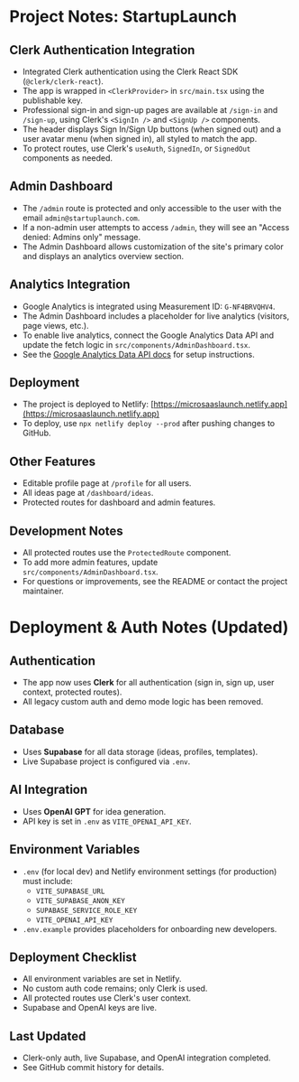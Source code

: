 # Project Notes: StartupLaunch

## Clerk Authentication Integration
- Integrated Clerk authentication using the Clerk React SDK (`@clerk/clerk-react`).
- The app is wrapped in `<ClerkProvider>` in `src/main.tsx` using the publishable key.
- Professional sign-in and sign-up pages are available at `/sign-in` and `/sign-up`, using Clerk's `<SignIn />` and `<SignUp />` components.
- The header displays Sign In/Sign Up buttons (when signed out) and a user avatar menu (when signed in), all styled to match the app.
- To protect routes, use Clerk's `useAuth`, `SignedIn`, or `SignedOut` components as needed.

## Admin Dashboard
- The `/admin` route is protected and only accessible to the user with the email `admin@startuplaunch.com`.
- If a non-admin user attempts to access `/admin`, they will see an "Access denied: Admins only" message.
- The Admin Dashboard allows customization of the site's primary color and displays an analytics overview section.

## Analytics Integration
- Google Analytics is integrated using Measurement ID: `G-NF4BRVQHV4`.
- The Admin Dashboard includes a placeholder for live analytics (visitors, page views, etc.).
- To enable live analytics, connect the Google Analytics Data API and update the fetch logic in `src/components/AdminDashboard.tsx`.
- See the [Google Analytics Data API docs](https://developers.google.com/analytics/devguides/reporting/data/v1) for setup instructions.

## Deployment
- The project is deployed to Netlify: [https://microsaaslaunch.netlify.app](https://microsaaslaunch.netlify.app)
- To deploy, use `npx netlify deploy --prod` after pushing changes to GitHub.

## Other Features
- Editable profile page at `/profile` for all users.
- All ideas page at `/dashboard/ideas`.
- Protected routes for dashboard and admin features.

## Development Notes
- All protected routes use the `ProtectedRoute` component.
- To add more admin features, update `src/components/AdminDashboard.tsx`.
- For questions or improvements, see the README or contact the project maintainer.

# Deployment & Auth Notes (Updated)

## Authentication
- The app now uses **Clerk** for all authentication (sign in, sign up, user context, protected routes).
- All legacy custom auth and demo mode logic has been removed.

## Database
- Uses **Supabase** for all data storage (ideas, profiles, templates).
- Live Supabase project is configured via `.env`.

## AI Integration
- Uses **OpenAI GPT** for idea generation.
- API key is set in `.env` as `VITE_OPENAI_API_KEY`.

## Environment Variables
- `.env` (for local dev) and Netlify environment settings (for production) must include:
  - `VITE_SUPABASE_URL`
  - `VITE_SUPABASE_ANON_KEY`
  - `SUPABASE_SERVICE_ROLE_KEY`
  - `VITE_OPENAI_API_KEY`
- `.env.example` provides placeholders for onboarding new developers.

## Deployment Checklist
- All environment variables are set in Netlify.
- No custom auth code remains; only Clerk is used.
- All protected routes use Clerk's user context.
- Supabase and OpenAI keys are live.

## Last Updated
- Clerk-only auth, live Supabase, and OpenAI integration completed.
- See GitHub commit history for details. 